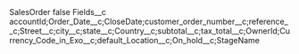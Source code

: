 <?xml version="1.0" encoding="UTF-8"?>
<CustomMetadata xmlns="http://soap.sforce.com/2006/04/metadata" xmlns:xsi="http://www.w3.org/2001/XMLSchema-instance" xmlns:xsd="http://www.w3.org/2001/XMLSchema">
    <label>SalesOrder</label>
    <protected>false</protected>
    <values>
        <field>Fields__c</field>
        <value xsi:type="xsd:string">accountId;Order_Date__c;CloseDate;customer_order_number__c;reference__c;Street__c;city__c;state__c;Country__c;subtotal__c;tax_total__c;OwnerId;Currency_Code_in_Exo__c;default_Location__c;On_hold__c;StageName</value>
    </values>
</CustomMetadata>

